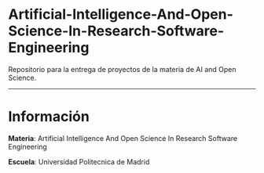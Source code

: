 # Artificial-Intelligence-And-Open-Science-In-Research-Software-Engineering
Repositorio para la entrega de proyectos de la materia de AI and Open Science.

***

# Información

**Materia**: Artificial Intelligence And Open Science In Research Software Engineering

**Escuela**: Universidad Politecnica de Madrid
